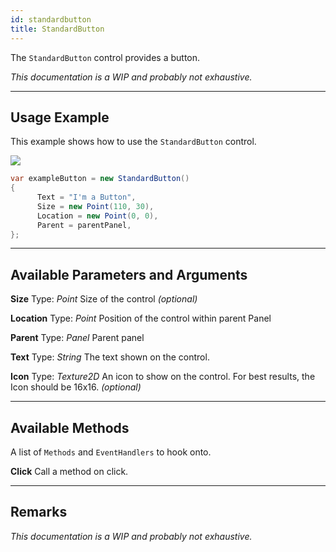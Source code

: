 ```yaml
---
id: standardbutton
title: StandardButton
---
```


The `StandardButton` control provides a button.

*This documentation is a WIP and probably not exhaustive.*

---

## Usage Example

This example shows how to use the `StandardButton` control.

<img src="/img/docs/controls/button.png" />

```cs
var exampleButton = new StandardButton()
{
      Text = "I'm a Button",
      Size = new Point(110, 30),
      Location = new Point(0, 0),
      Parent = parentPanel,
};
```

---

## Available Parameters and Arguments

**Size**
Type: *Point*
Size of the control *(optional)*

**Location**
Type: *Point*
Position of the control within parent Panel

**Parent**
Type: *Panel*
Parent panel

**Text**
Type: *String*
The text shown on the control.

**Icon**
Type: *Texture2D*
An icon to show on the control. For best results, the Icon should be 16x16.  *(optional)*

---

## Available Methods

A list of `Methods` and `EventHandlers` to hook onto.

**Click**
Call a method on click.

---

## Remarks

*This documentation is a WIP and probably not exhaustive.*

